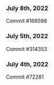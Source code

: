 ### July 8th, 2022

Commit #166598

### July 5th, 2022

Commit #314353


### July 4th, 2022

Commit #72281
